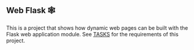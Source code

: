 ## Web Flask 🕸️ 

This is a project that shows how dynamic web pages can be built with the Flask web application module. See [TASKS](TASKS.md) for the requirements of this project.

